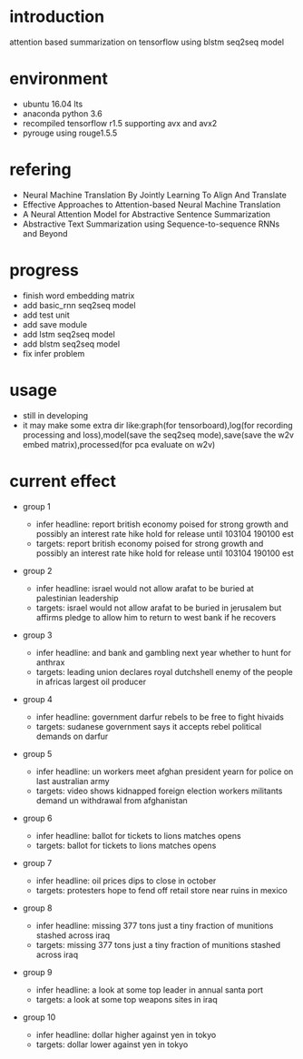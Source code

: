 # introduction
attention based summarization on tensorflow using blstm seq2seq model

# environment
- ubuntu 16.04 lts
- anaconda python 3.6
- recompiled tensorflow r1.5 supporting avx and avx2
- pyrouge using rouge1.5.5

# refering
- Neural Machine Translation By Jointly Learning To Align And Translate
- Effective Approaches to Attention-based Neural Machine Translation
- A Neural Attention Model for Abstractive Sentence Summarization	
- Abstractive Text Summarization using Sequence-to-sequence RNNs and Beyond	

# progress
- finish word embedding matrix
- add basic_rnn seq2seq model
- add test unit
- add save module
- add lstm seq2seq model
- add blstm seq2seq model
- fix infer problem

# usage
- still in developing
- it may make some extra dir like:graph(for tensorboard),log(for recording processing and loss),model(save the seq2seq mode),save(save the w2v embed matrix),processed(for pca evaluate on w2v)

# current effect
- group 1

     - infer headline: 
     report british economy poised for strong growth and possibly an interest rate hike hold for release until 103104 190100 est 
     - targets: 
     report british economy poised for strong growth and possibly an interest rate hike hold for release until 103104 190100 est 


- group 2

     - infer headline: 
     israel would not allow arafat to be buried at palestinian leadership 
     - targets: 
     israel would not allow arafat to be buried in jerusalem but affirms pledge to allow him to return to west bank if he recovers 


- group 3

     - infer headline: 
     and bank and gambling next year whether to hunt for anthrax 
     - targets: 
     leading union declares royal dutchshell enemy of the people in africas largest oil producer 


- group 4

     - infer headline: 
     government darfur rebels to be free to fight hivaids 
     - targets: 
     sudanese government says it accepts rebel political demands on darfur 


- group 5

     - infer headline: 
     un workers meet afghan president yearn for police on last australian army 
     - targets: 
     video shows kidnapped foreign election workers militants demand un withdrawal from afghanistan 


- group 6

     - infer headline: 
     ballot for tickets to lions matches opens 
     - targets: 
     ballot for tickets to lions matches opens 


- group 7

     - infer headline: 
     oil prices dips to close in october 
     - targets: 
     protesters hope to fend off retail store near ruins in mexico 


- group 8

     - infer headline: 
     missing 377 tons just a tiny fraction of munitions stashed across iraq 
     - targets: 
     missing 377 tons just a tiny fraction of munitions stashed across iraq 


- group 9

     - infer headline: 
     a look at some top leader in annual santa port 
     - targets: 
     a look at some top weapons sites in iraq 


- group 10

     - infer headline: 
     dollar higher against yen in tokyo 
     - targets: 
     dollar lower against yen in tokyo 
